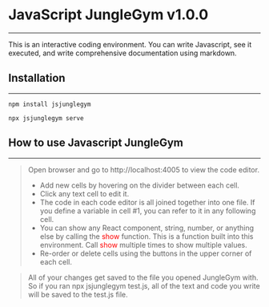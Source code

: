 # JavaScript JungleGym v1.0.0
---

This is an interactive coding environment.  You can write Javascript, see it executed, and write comprehensive documentation using markdown.


## Installation
---

```
npm install jsjunglegym
```
```
npx jsjunglegym serve
```

## How to use Javascript JungleGym
---
> Open browser and go to http://localhost:4005 to view the code editor.
> * Add new cells by hovering on the divider between each cell.
> * Click any text cell to edit it.
> * The code in each code editor is all joined together into one file.  If you define a variable in cell #1, you can refer to it in any following cell.
> * You can show any React component, string, number, or anything else by calling the <span style="color:red">show</span> function.   This is a function built into this environment.  Call <span style="color:red">show</span> multiple times to show multiple values.
> * Re-order or delete cells using the buttons in the upper corner of each cell.


> All of your changes get saved to the file you opened JungleGym with.  So if you ran npx jsjunglegym test.js, all of the text and code you write will be saved to the test.js file.